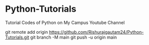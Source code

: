 # Python-Tutorials
Tutorial Codes of Python on My Campus Youtube Channel

git remote add origin https://github.com/Rishurajgautam24/Python-Tutorials.git
git branch -M main
git push -u origin main
